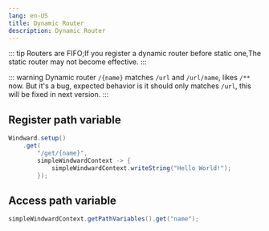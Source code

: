 ```yaml
---
lang: en-US
title: Dynamic Router
description: Dynamic Router
---
```


::: tip
Routers are FIFO;If you register a dynamic router before static one,The static router may not become effective.
:::

::: warning
Dynamic router `/{name}` matches `/url` and `/url/name`, likes `/**` now. But it's a bug, expected behavior is it should only matches `/url`, this will be fixed in next version.
:::

## Register path variable

```java
Windward.setup()
    .get(
        "/get/{name}",
        simpleWindwardContext -> {
            simpleWindwardContext.writeString("Hello World!");
        });
```

## Access path variable

```java
simpleWindwardContext.getPathVariables().get("name");
```
